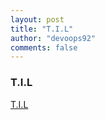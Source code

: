 ```yaml
---
layout: post
title: "T.I.L"
author: "devoops92"
comments: false
---
```


### T.I.L
[T.I.L](https://www.notion.so/1eccad48e56d4090a918b077712c5370?v=ec3de017af8d44c7bddbc18422166508)
